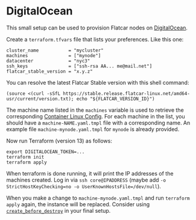 # DigitalOcean

This small setup can be used to provision Flatcar nodes on [DigitalOcean](https://www.digitalocean.com/).

Create a `terraform.tfvars` file that lists your preferences. Like this one:

```
cluster_name           = "mycluster"
machines               = ["mynode"]
datacenter             = "nyc3"
ssh_keys               = ["ssh-rsa AA... me@mail.net"]
flatcar_stable_version = "x.y.z"
```

You can resolve the latest Flatcar Stable version with this shell command:

```
(source <(curl -sSfL https://stable.release.flatcar-linux.net/amd64-usr/current/version.txt); echo "${FLATCAR_VERSION_ID}")
```

The machine name listed in the `machines` variable is used to retrieve the corresponding [Container Linux Config](https://kinvolk.io/docs/flatcar-container-linux/latest/container-linux-config-transpiler/configuration/). For each machine in the list, you should have a `machine-NAME.yaml.tmpl` file with a corresponding name. An example file `machine-mynode.yaml.tmpl` for `mynode` is already provided.

Now run Terraform (version 13) as follows:

```
export DIGITALOCEAN_TOKEN=...
terraform init
terraform apply
```

When terraform is done running, it will print the IP addresses of the machines created. Log in via `ssh core@IPADDRESS` (maybe add `-o StrictHostKeyChecking=no -o UserKnownHostsFile=/dev/null`).

When you make a change to `machine-mynode.yaml.tmpl` and run `terraform apply` again, the instance will be replaced. Consider using [`create_before_destroy`](https://www.terraform.io/docs/configuration/meta-arguments/lifecycle.html#syntax-and-arguments) in your final setup.
